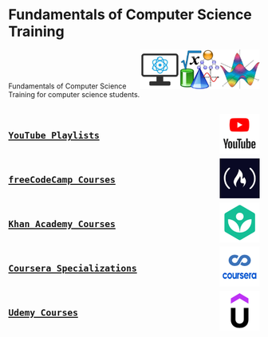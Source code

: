 # Fundamentals of Computer Science Training

<a href="/fundamentals-of-computer-science.md"><img align="right" width="80" src="https://github.com/cs-MohamedAyman/cs-MohamedAyman/blob/master/logos/probability-statistics.png"></img></a>
<a href="/fundamentals-of-computer-science.md"><img align="right" width="80" src="https://github.com/cs-MohamedAyman/cs-MohamedAyman/blob/master/logos/mathematics.png"></img></a>
<a href="/fundamentals-of-computer-science.md"><img align="right" width="80" src="https://github.com/cs-MohamedAyman/cs-MohamedAyman/blob/master/logos/fundamentals-of-computer-science.png"></img></a>
<br><br><br>

Fundamentals of Computer Science Training for computer science students.

<br>
<a href="https://github.com/cs-MohamedAyman/elearning-platforms/blob/master/youtube-playlists/computer-science.md"><img align="right" width="80" src="https://github.com/cs-MohamedAyman/cs-MohamedAyman/blob/master/logos/youtube.png"></img></a>

## [`YouTube Playlists`](https://github.com/cs-MohamedAyman/elearning-platforms/blob/master/youtube-playlists/computer-science.md)

<br>
<a href="https://github.com/cs-MohamedAyman/elearning-platforms/blob/master/freecodecamp-courses/computer-science.md"><img align="right" width="80" src="https://github.com/cs-MohamedAyman/cs-MohamedAyman/blob/master/logos/freecodecamp.png"></img></a>

## [`freeCodeCamp Courses`](https://github.com/cs-MohamedAyman/elearning-platforms/blob/master/freecodecamp-courses/computer-science.md)

<br>
<a href="https://github.com/cs-MohamedAyman/elearning-platforms/blob/master/khanacademy-courses/computer-science/README.md"><img align="right" width="80" src="https://github.com/cs-MohamedAyman/cs-MohamedAyman/blob/master/logos/khanacademy.png"></img></a>

## [`Khan Academy Courses`](https://github.com/cs-MohamedAyman/elearning-platforms/blob/master/khanacademy-courses/computer-science/README.md)

<br>
<a href="https://github.com/cs-MohamedAyman/elearning-platforms/blob/master/coursera-specializations/computer-science.md"><img align="right" width="80" src="https://github.com/cs-MohamedAyman/cs-MohamedAyman/blob/master/logos/coursera.png"></img></a>

## [`Coursera Specializations`](https://github.com/cs-MohamedAyman/elearning-platforms/blob/master/coursera-specializations/computer-science.md)

<br>
<a href="https://github.com/cs-MohamedAyman/elearning-platforms/blob/master/udemy-courses/computer-science/README.md"><img align="right" width="80" src="https://github.com/cs-MohamedAyman/cs-MohamedAyman/blob/master/logos/udemy.png"></img></a>

## [`Udemy Courses`](https://github.com/cs-MohamedAyman/elearning-platforms/blob/master/udemy-courses/computer-science/README.md)

